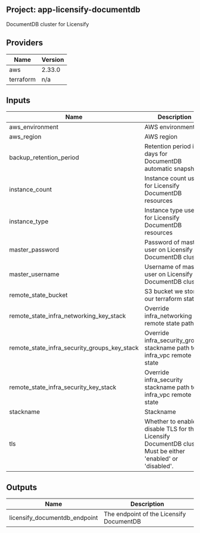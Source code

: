 ## Project: app-licensify-documentdb

DocumentDB cluster for Licensify

## Providers

| Name | Version |
|------|---------|
| aws | 2.33.0 |
| terraform | n/a |

## Inputs

| Name | Description | Type | Default | Required |
|------|-------------|------|---------|:-----:|
| aws\_environment | AWS environment | `string` | n/a | yes |
| aws\_region | AWS region | `string` | `"eu-west-1"` | no |
| backup\_retention\_period | Retention period in days for DocumentDB automatic snapshots | `string` | `"1"` | no |
| instance\_count | Instance count used for Licensify DocumentDB resources | `string` | `"3"` | no |
| instance\_type | Instance type used for Licensify DocumentDB resources | `string` | `"db.r5.large"` | no |
| master\_password | Password of master user on Licensify DocumentDB cluster | `string` | n/a | yes |
| master\_username | Username of master user on Licensify DocumentDB cluster | `string` | n/a | yes |
| remote\_state\_bucket | S3 bucket we store our terraform state in | `string` | n/a | yes |
| remote\_state\_infra\_networking\_key\_stack | Override infra\_networking remote state path | `string` | `""` | no |
| remote\_state\_infra\_security\_groups\_key\_stack | Override infra\_security\_groups stackname path to infra\_vpc remote state | `string` | `""` | no |
| remote\_state\_infra\_security\_key\_stack | Override infra\_security stackname path to infra\_vpc remote state | `string` | `""` | no |
| stackname | Stackname | `string` | n/a | yes |
| tls | Whether to enable or disable TLS for the Licensify DocumentDB cluster. Must be either 'enabled' or 'disabled'. | `string` | `"enabled"` | no |

## Outputs

| Name | Description |
|------|-------------|
| licensify\_documentdb\_endpoint | The endpoint of the Licensify DocumentDB |

